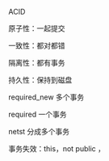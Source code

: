 ACID

原子性：一起提交

一致性：都对都错

隔离性：都有事务

持久性：保持到磁盘





required_new 多个事务

required 一个事务

netst 分成多个事务

事务失效：this，not public ，